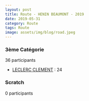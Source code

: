 ```yaml
---
layout: post
title: Route - HENIN BEAUMONT - 2019
date: 2019-05-31
category: Route
tags: Route
image: assets/img/blog/road.jpeg
---
```


### 3ème Catégorie
36 participants
- [LECLERC CLEMENT](https://teamspecializedlille.github.io/coureurs/leclercclement) : 24

### Scratch
0 participants
